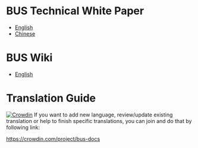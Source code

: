 # BUS Technical White Paper

- [English](en-us/white_paper_en.md)
- [Chinese](zh-cn/white_paper_cn.md) 

# BUS Wiki

- [English](https://github.com/Bitconch/BUS/wiki)

# Translation Guide

[![Crowdin](https://d322cqt584bo4o.cloudfront.net/eos-docs/localized.svg)](https://crowdin.com/project/bus-docs)
If you want to add new language, review/update existing translation or help to finish specific translations, you can join and do that by following link:

https://crowdin.com/project/bus-docs

